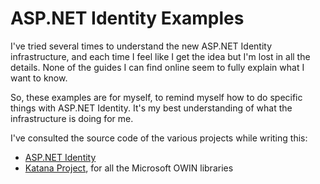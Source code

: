 ASP.NET Identity Examples
=========================

I've tried several times to understand the new ASP.NET Identity infrastructure,
and each time I feel like I get the idea but I'm lost in all the details. None
of the guides I can find online seem to fully explain what I want to know.

So, these examples are for myself, to remind myself how to do specific things
with ASP.NET Identity. It's my best understanding of what the infrastructure is
doing for me.

I've consulted the source code of the various projects while writing this:

* [ASP.NET Identity][aspnetidentity]
* [Katana Project][katana], for all the Microsoft OWIN libraries

[aspnetidentity]: https://asp.net/identity
[katana]: https://katanaproject.codeplex.com
